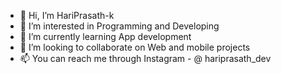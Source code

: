 - 👋 Hi, I’m HariPrasath-k
- 👀 I’m interested in Programming and Developing
- 🌱 I’m currently learning App development
- 💞️ I’m looking to collaborate on Web and mobile projects
- 📫 You can reach me through Instagram - @ hariprasath_dev

<!---
Hari-Prasath-k/Hari-Prasath-k is a ✨ special ✨ repository because its `README.md` (this file) appears on your GitHub profile.
You can click the Preview link to take a look at your changes.
--->
